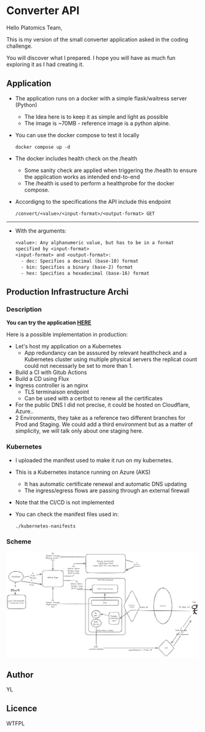 # Converter API

Hello Platomics Team,

This is my version of the small converter application asked in the coding challenge.

You will discover what I prepared. I hope you will have as much fun exploring it as I had creating it.

## Application

- The application runs on a docker with a simple flask/waitress server (Python)
  - The Idea here is to keep it as simple and light as possible
  - The image is ~70MB - reference image is a python alpine.
- You can use the docker compose to test it locally

      docker compose up -d

- The docker includes health check on the /health
  - Some sanity check are applied when triggering the /health to ensure the application works as intended end-to-end
  - The /health is used to perform a healthprobe for the docker compose.
- Accordigng to the specifications the API include this endpoint

      /convert/<value>/<input-format>/<output-format> GET

---

- With the arguments:
  
      <value>: Any alphanumeric value, but has to be in a format specified by <input-format>
      <input-format> and <output-format>:
        - dec: Specifies a decimal (base-10) format
        - bin: Specifies a binary (base-2) format
        - hex: Specifies a hexadecimal (base-16) format

## Production Infrastructure Archi

### Description

**You can try the application [HERE](https://converterapi.lactogen.net/)**

Here is a possible implementation in production:

- Let's host my application on a Kubernetes
  - App redundancy can be asssured by relevant healthcheck and a Kubernetes cluster using multiple physical servers the replicat count could not necessarly be set to more than 1.
- Build a CI with Gitub Actions
- Build a CD using Flux
- Ingress controller is an nginx
  - TLS terminaison endpoint
  - Can be used with a certbot to renew all the certificates
- For the public DNS I did not precise, it could be hosted on Cloudflare, Azure..
- 2 Environments, they take as a reference two different branches for Prod and Staging. We could add a third environment but as a matter of simplicity, we will talk only about one staging here.

### Kubernetes

- I uploaded the manifest used to make it run on my kubernetes.
- This is a Kubernetes instance running on Azure (AKS)
  - It has automatic certificate renewal and automatic DNS updating
  - The ingress/egress flows are passing through an external firewall
- Note that the CI/CD is not implemented

- You can check the manifest files used in:

      ./kubernetes-nanifests

### Scheme

![App Design](diagrams/app_design.png)

## Author

YL

## Licence

WTFPL
